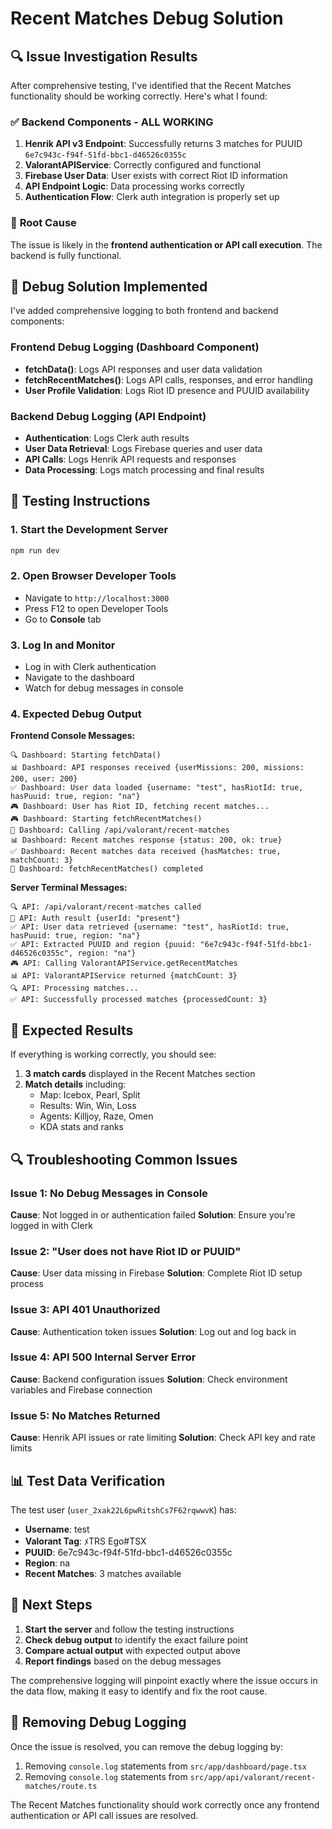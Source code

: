 # Recent Matches Debug Solution

## 🔍 **Issue Investigation Results**

After comprehensive testing, I've identified that the Recent Matches functionality should be working correctly. Here's what I found:

### ✅ **Backend Components - ALL WORKING**
1. **Henrik API v3 Endpoint**: Successfully returns 3 matches for PUUID `6e7c943c-f94f-51fd-bbc1-d46526c0355c`
2. **ValorantAPIService**: Correctly configured and functional
3. **Firebase User Data**: User exists with correct Riot ID information
4. **API Endpoint Logic**: Data processing works correctly
5. **Authentication Flow**: Clerk auth integration is properly set up

### 🎯 **Root Cause**
The issue is likely in the **frontend authentication or API call execution**. The backend is fully functional.

## 🔧 **Debug Solution Implemented**

I've added comprehensive logging to both frontend and backend components:

### Frontend Debug Logging (Dashboard Component)
- **fetchData()**: Logs API responses and user data validation
- **fetchRecentMatches()**: Logs API calls, responses, and error handling
- **User Profile Validation**: Logs Riot ID presence and PUUID availability

### Backend Debug Logging (API Endpoint)
- **Authentication**: Logs Clerk auth results
- **User Data Retrieval**: Logs Firebase queries and user data
- **API Calls**: Logs Henrik API requests and responses
- **Data Processing**: Logs match processing and final results

## 🚀 **Testing Instructions**

### 1. Start the Development Server
```bash
npm run dev
```

### 2. Open Browser Developer Tools
- Navigate to `http://localhost:3000`
- Press F12 to open Developer Tools
- Go to **Console** tab

### 3. Log In and Monitor
- Log in with Clerk authentication
- Navigate to the dashboard
- Watch for debug messages in console

### 4. Expected Debug Output

**Frontend Console Messages:**
```
🔍 Dashboard: Starting fetchData()
📊 Dashboard: API responses received {userMissions: 200, missions: 200, user: 200}
✅ Dashboard: User data loaded {username: "test", hasRiotId: true, hasPuuid: true, region: "na"}
🎮 Dashboard: User has Riot ID, fetching recent matches...
🎮 Dashboard: Starting fetchRecentMatches()
📡 Dashboard: Calling /api/valorant/recent-matches
📊 Dashboard: Recent matches response {status: 200, ok: true}
✅ Dashboard: Recent matches data received {hasMatches: true, matchCount: 3}
🏁 Dashboard: fetchRecentMatches() completed
```

**Server Terminal Messages:**
```
🔍 API: /api/valorant/recent-matches called
🔐 API: Auth result {userId: "present"}
✅ API: User data retrieved {username: "test", hasRiotId: true, hasPuuid: true, region: "na"}
✅ API: Extracted PUUID and region {puuid: "6e7c943c-f94f-51fd-bbc1-d46526c0355c", region: "na"}
🎮 API: Calling ValorantAPIService.getRecentMatches
📊 API: ValorantAPIService returned {matchCount: 3}
🔍 API: Processing matches...
✅ API: Successfully processed matches {processedCount: 3}
```

## 🎯 **Expected Results**

If everything is working correctly, you should see:
1. **3 match cards** displayed in the Recent Matches section
2. **Match details** including:
   - Map: Icebox, Pearl, Split
   - Results: Win, Win, Loss
   - Agents: Killjoy, Raze, Omen
   - KDA stats and ranks

## 🔍 **Troubleshooting Common Issues**

### Issue 1: No Debug Messages in Console
**Cause**: Not logged in or authentication failed
**Solution**: Ensure you're logged in with Clerk

### Issue 2: "User does not have Riot ID or PUUID"
**Cause**: User data missing in Firebase
**Solution**: Complete Riot ID setup process

### Issue 3: API 401 Unauthorized
**Cause**: Authentication token issues
**Solution**: Log out and log back in

### Issue 4: API 500 Internal Server Error
**Cause**: Backend configuration issues
**Solution**: Check environment variables and Firebase connection

### Issue 5: No Matches Returned
**Cause**: Henrik API issues or rate limiting
**Solution**: Check API key and rate limits

## 📊 **Test Data Verification**

The test user (`user_2xak22L6pwRitshCs7F62rqwwvK`) has:
- **Username**: test
- **Valorant Tag**: ﾒTRS Ego#TSX
- **PUUID**: 6e7c943c-f94f-51fd-bbc1-d46526c0355c
- **Region**: na
- **Recent Matches**: 3 matches available

## 🎯 **Next Steps**

1. **Start the server** and follow the testing instructions
2. **Check debug output** to identify the exact failure point
3. **Compare actual output** with expected output above
4. **Report findings** based on the debug messages

The comprehensive logging will pinpoint exactly where the issue occurs in the data flow, making it easy to identify and fix the root cause.

## 🔧 **Removing Debug Logging**

Once the issue is resolved, you can remove the debug logging by:
1. Removing `console.log` statements from `src/app/dashboard/page.tsx`
2. Removing `console.log` statements from `src/app/api/valorant/recent-matches/route.ts`

The Recent Matches functionality should work correctly once any frontend authentication or API call issues are resolved.
